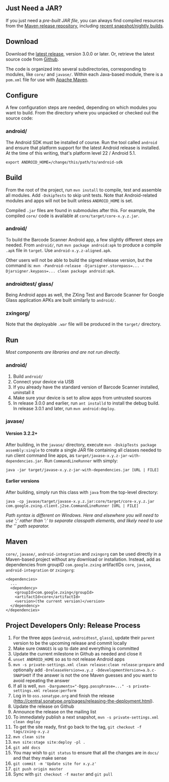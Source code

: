 ## Just Need a JAR?

If you just need a *pre-built JAR file*, you can always find compiled resources from the [Maven release repository](http://repo1.maven.org/maven2/com/google/zxing/), including [recent snapshot/nightly builds](https://oss.sonatype.org/content/repositories/snapshots/com/google/zxing/).

## Download

Download the [latest release](https://github.com/zxing/zxing/releases), version 3.0.0 or later. Or, retrieve the latest source code from [Github](https://github.com/zxing/zxing).

The code is organized into several subdirectories, corresponding to modules, like `core/` and `javase/`. Within each Java-based module, there is a `pom.xml` file for use with [Apache Maven](http://maven.apache.org/). 

## Configure

A few configuration steps are needed, depending on which modules you want to build. From the directory where you unpacked or checked out the source code:

### android/

The Android SDK must be installed of course. Run the tool called `android` and ensure that platform support for the latest Android release is installed. At the time of this writing, that's platform level 22 / Android 5.1.

```
export ANDROID_HOME=/change/this/path/to/android-sdk
```

## Build

From the root of the project, run `mvn install` to compile, test and assemble all modules. Add `-DskipTests` to skip unit tests. Note that Android-related modules and apps will not be built unless `ANDROID_HOME` is set.

Compiled `.jar` files are found in submodules after this. For example, the compiled `core/` code is available at `core/target/core-x.y.z.jar`.

### android/

To build the Barcode Scanner Android app, a few slightly different steps are needed. From `android/`, run `mvn package android:apk` to produce a compile `.apk` file in `target`. Use `android-x.y.z-aligned.apk`.

Other users will not be able to build the signed release version, but the command is: `mvn -Pandroid-release -Djarsigner.storepass=... -Djarsigner.keypass=... clean package android:apk`.

### androidtest/ glass/

Being Android apps as well, the ZXing Test and Barcode Scanner for Google Glass application APKs are built similarly to `android/`.

### zxingorg/

Note that the deployable `.war` file will be produced in the `target/` directory.

## Run

_Most components are libraries and are not run directly._

### android/

1. Build `android/`
1. Connect your device via USB
1. If you already have the standard version of Barcode Scanner installed, uninstall it
1. Make sure your device is set to allow apps from untrusted sources
1. In release 3.0.0 and earlier, run `ant installd` to install the debug build. In release 3.0.1 and later, run `mvn android:deploy`.

### javase/

#### Version 3.2.2+

After building, in the `javase/` directory, execute `mvn -DskipTests package assembly:single` to create a single JAR file containing all classes needed to run client command line apps, as `target/javase-x.y.z-jar-with-dependencies.jar`. Run `CommandLineRunner` with simply:

```
java -jar target/javase-x.y.z-jar-with-dependencies.jar [URL | FILE]
```

#### Earlier versions

After building, simply run this class with `java` from the top-level directory:

```
java -cp javase/target/javase-x.y.z.jar:core/target/core-x.y.z.jar com.google.zxing.client.j2se.CommandLineRunner [URL | FILE]
```

_Path syntax is different on Windows. Here and elsewhere you will need to use ';' rather than ':' to separate classpath elements, and likely need to use the '\' path separator._

## Maven

`core/`, `javase/`, `android-integration` and `zxingorg` can be used directly in a Maven-based project without any download or installation. Instead, add as dependencies from groupID `com.google.zxing` artifactIDs `core`, `javase`, `android-integration` or `zxingorg`:

```
<dependencies>
  ...
  <dependency>
    <groupId>com.google.zxing</groupId>
    <artifactId>core</artifactId>
    <version>(the current version)</version>
  </dependency>
</dependencies>
```

## Project Developers Only: Release Process

1. For the three apps (`android`, `androidtest`, `glass`), update their `parent` version to be the upcoming release and commit locally
1. Make sure `CHANGES` is up to date and everything is committed
1. Update the current milestone in Github as needed and close it
1. `unset ANDROID_HOME` so as to not release Android apps
1. `mvn -s private-settings.xml clean release:clean release:prepare` and optionally add `-DreleaseVersion=x.y.z -DdevelopmentVersion=a.b.c-SNAPSHOT` if the answer is not the one Maven guesses and you want to avoid repeating the answer
1. If all is well, `mvn -Darguments="-Dgpg.passphrase=..." -s private-settings.xml release:perform`
1. Log in to `oss.sonatype.org` and finish the release (http://central.sonatype.org/pages/releasing-the-deployment.html).
1. Update the release on Github
1. Announce the release on the mailing list
1. To immediately publish a next snapshot, `mvn -s private-settings.xml clean deploy`
1. To get the site ready, first go back to the tag, `git checkout -f tags/zxing-x.y.z`
1. `mvn clean site`
1. `mvn site:stage site:deploy -pl .`
1. `git add docs`
1. You may wish to `git status` to ensure that all the changes are in `docs/` and that they make sense
1. `git commit -m 'Update site for x.y.z'`
1. `git push origin master`
1. Sync with `git checkout -f master` and `git pull`